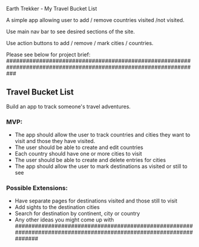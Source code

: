 Earth Trekker - My Travel Bucket List

A simple app allowing user to add / remove countries visited /not visited.

Use main nav bar to see desired sections of the site.

Use action buttons to add / remove / mark cities / countries.

Please see below for project brief:
###################################################################################################################
## Travel Bucket List

Build an app to track someone's travel adventures.

### MVP:

 * The app should allow the user to track countries and cities they want to visit and those they have visited.
 * The user should be able to create and edit countries
 * Each country should have one or more cities to visit
 * The user should be able to create and delete entries for cities
 * The app should allow the user to mark destinations as visited or still to see

### Possible Extensions:

 * Have separate pages for destinations visited and those still to visit
 * Add sights to the destination cities
 * Search for destination by continent, city or country
 * Any other ideas you might come up with
 ###################################################################################################################